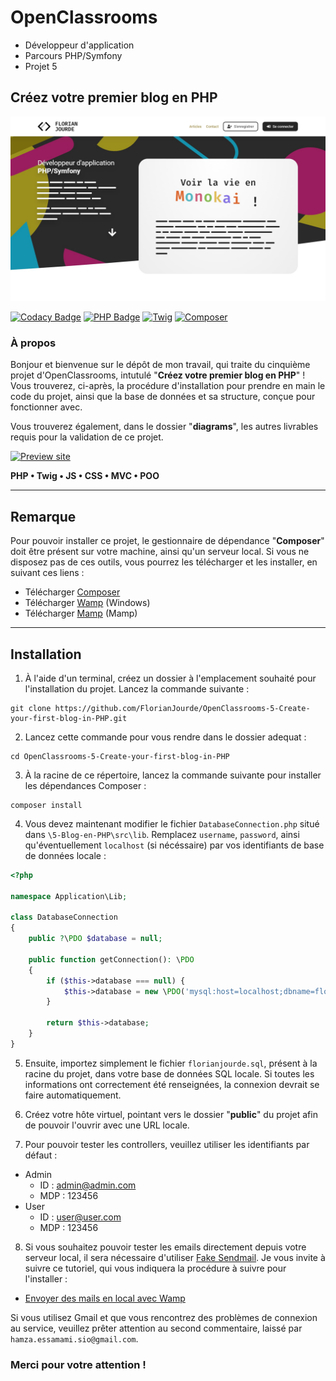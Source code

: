 # OpenClassrooms
- Développeur d'application
- Parcours PHP/Symfony
- Projet 5

## Créez votre premier blog en PHP

![OpenClassrooms banneer](public/ressources/images/readme-header.jpg)

[![Codacy Badge](https://img.shields.io/badge/code%20quality-D-yellow?style=flat-square&logo=codacy&logoColor=white/)](https://www.codacy.com/gh/FlorianJourde/OpenClassrooms-5-Create-your-first-blog-in-PHP/dashboard?utm_source=github.com&amp;utm_medium=referral&amp;utm_content=FlorianJourde/OpenClassrooms-5-Create-your-first-blog-in-PHP&amp;utm_campaign=Badge_Grade) [![PHP Badge](https://img.shields.io/badge/PHP-7.4-7a86b8?style=flat-square&logo=php&logoColor=white/)]() [![Twig](https://img.shields.io/badge/Twig-2-bacf29?style=flat-square&logo=symfony&logoColor=white/)]() [![Composer](https://img.shields.io/badge/Composer-2.4.1-6c3e22?style=flat-square&logo=composer&logoColor=white/)]()

### À propos

Bonjour et bienvenue sur le dépôt de mon travail, qui traite du cinquième projet d'OpenClassrooms, intutulé "**Créez votre premier blog en PHP**" ! Vous trouverez, ci-après, la procédure d'installation pour prendre en main le code du projet, ainsi que la base de données et sa structure, conçue pour fonctionner avec.

Vous trouverez également, dans le dossier "**diagrams**", les autres livrables requis pour la validation de ce projet.

[![Preview site](https://img.shields.io/badge/Preview%20site--89bf54?style=for-the-badge&logo=InternetExplorer&logoColor=white)](https://florianjourde.com/)

**PHP • Twig • JS • CSS • MVC • POO**

---

## Remarque

Pour pouvoir installer ce projet, le gestionnaire de dépendance "**Composer**" doit être présent sur votre machine, ainsi qu'un serveur local. Si vous ne disposez pas de ces outils, vous pourrez les télécharger et les installer, en suivant ces liens :
- Télécharger [Composer](https://getcomposer.org/)
- Télécharger [Wamp](https://www.wampserver.com/) (Windows)
- Télécharger [Mamp](https://www.wampserver.com/) (Mamp)

---

## Installation

1. À l'aide d'un terminal, créez un dossier à l'emplacement souhaité pour l'installation du projet. Lancez la commande suivante :
```shell
git clone https://github.com/FlorianJourde/OpenClassrooms-5-Create-your-first-blog-in-PHP.git
```

2. Lancez cette commande pour vous rendre dans le dossier adequat :
```shell
cd OpenClassrooms-5-Create-your-first-blog-in-PHP
```

3. À la racine de ce répertoire, lancez la commande suivante pour installer les dépendances Composer :
```shell
composer install
```

4. Vous devez maintenant modifier le fichier `DatabaseConnection.php` situé dans `\5-Blog-en-PHP\src\lib`. Remplacez `username`, `password`, ainsi qu'éventuellement `localhost` (si nécéssaire) par vos identifiants de base de données locale :
```php
<?php

namespace Application\Lib;

class DatabaseConnection
{
    public ?\PDO $database = null;

    public function getConnection(): \PDO
    {
        if ($this->database === null) {
            $this->database = new \PDO('mysql:host=localhost;dbname=florianjourde;charset=utf8', 'username', 'password');
        }

        return $this->database;
    }
}
```

5. Ensuite, importez simplement le fichier `florianjourde.sql`, présent à la racine du projet, dans votre base de données SQL locale. Si toutes les informations ont correctement été renseignées, la connexion devrait se faire automatiquement.

6. Créez votre hôte virtuel, pointant vers le dossier "**public**" du projet afin de pouvoir l'ouvrir avec une URL locale.

7. Pour pouvoir tester les controllers, veuillez utiliser les identifiants par défaut :
- Admin
    - ID : admin@admin.com
    - MDP : 123456
- User
    - ID : user@user.com
    - MDP : 123456
    
8. Si vous souhaitez pouvoir tester les emails directement depuis votre serveur local, il sera nécessaire d'utiliser [Fake Sendmail](https://www.glob.com.au/sendmail/). Je vous invite à suivre ce tutoriel, qui vous indiquera la procédure à suivre pour l'installer :
- [Envoyer des mails en local avec Wamp](https://grafikart.fr/blog/mail-local-wamp)

Si vous utilisez Gmail et que vous rencontrez des problèmes de connexion au service, veuillez prêter attention au second commentaire, laissé par `hamza.essamami.sio@gmail.com`.

### Merci pour votre attention !